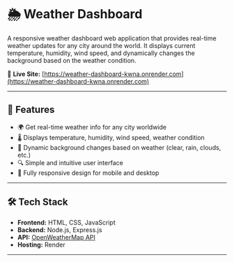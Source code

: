 # 🌦️ Weather Dashboard

A responsive weather dashboard web application that provides real-time weather updates for any city around the world. It displays current temperature, humidity, wind speed, and dynamically changes the background based on the weather condition.

🔗 **Live Site:** [https://weather-dashboard-kwna.onrender.com](https://weather-dashboard-kwna.onrender.com)

---

## 🚀 Features

- 🌍 Get real-time weather info for any city worldwide
- 🌡️ Displays temperature, humidity, wind speed, weather condition
- 🎨 Dynamic background changes based on weather (clear, rain, clouds, etc.)
- 🔍 Simple and intuitive user interface
- 📱 Fully responsive design for mobile and desktop

---

## 🛠️ Tech Stack

- **Frontend:** HTML, CSS, JavaScript
- **Backend:** Node.js, Express.js
- **API:** [OpenWeatherMap API](https://openweathermap.org/)
- **Hosting:** Render

---
